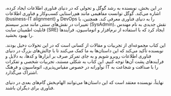 در این بخش، نویسنده به رشد گوگل و تحولی که در دنیای فناوری اطلاعات ایجاد کرده، اشاره می‌کند. گوگل توانست مفاهیمی مانند هم‌راستایی کسب‌وکار و فناوری اطلاعات (business-IT alignment) و DevOps را به دنیای فناوری معرفی کند. همچنین، با تغییرات در نقش‌های سنتی مانند مدیر سیستم (SysAdmin)، نقش جدیدی به نام مهندس قابلیت اطمینان سایت (SRE) ایجاد کرد که با استفاده از نرم‌افزار و اتوماسیون، فرآیندها را بهبود بخشید.

  

این کتاب مجموعه‌ای از تجربیات و مقالات از کسانی است که در این تحولات دخیل بودند. نویسنده تأکید می‌کند که این داستان‌ها به ما کمک می‌کنند تا با چالش‌های بزرگ در دنیای فناوری اطلاعات روبرو شویم و به جای تمرکز صرف بر ابزارها و کدها، به دلایل و فرآیندهای پشت آن‌ها توجه کنیم. این کتاب به شکلی مستند، تجربیات شخصی و تفکرات نوآورانه در خصوص مقیاس‌پذیری، اتوماسیون و فرهنگ IT را با صداقت و شجاعت به اشتراک می‌گذارد.

  

نهایتاً، نویسنده معتقد است که این داستان‌ها می‌توانند الهام‌بخش گام‌های بعدی در دنیای فناوری برای دیگران باشند.